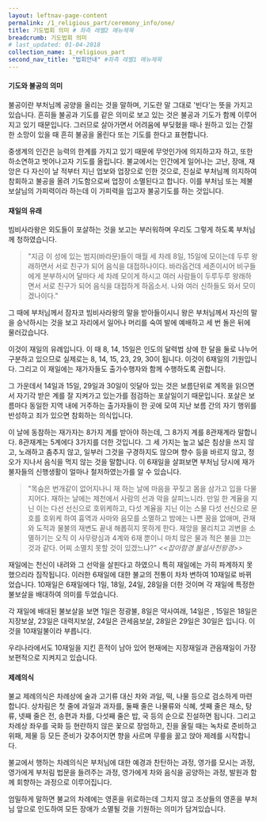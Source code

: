 ```yaml
---
layout: leftnav-page-content
permalink: /1_religious_part/ceremony_info/one/
title: 기도법회 의미 # 좌측 레벨2 메뉴제목
breadcrumb: 기도법회 의미 
# last_updated: 01-04-2018 
collection_name: 1_religious_part
second_nav_title: "법회안내" #좌측 레벨1 메뉴제목
---
```


#### **기도와 불공의 의미**
불공이란 부처님께 공양을 올리는 것을 말하며, 기도란 말 그대로 '빈다'는 뜻을 가지고 있습니다. 흔히들 불공과 기도를 같은 의미로 보고 있는 것은 불공과 기도가 함께 이루어지고 있기 때문입니다. 그러므로 살아가면서 어려움에 부딪혔을 때나 원하고 있는 간절한 소망이 있을 때 흔히 불공을 올린다 또는 기도를 한다고 표현합니다. 

중생계의 인간은 능력의 한계를 가지고 있기 때문에 무엇인가에 의지하고자 하고, 또한 하소연하고 벗어나고자 기도를 올립니다. 불교에서는 인간에게 일어나는 고난, 장애, 재앙은 다 자신이 날 적부터 지닌 업보와 업장으로 인한 것으로, 진실로 부처님께 의지하여 참회하고 불공을 올려 기도함으로써 업장이 소멸된다고 합니다. 이를 부처님 또는 제불보살님의 가피력이라 하는데 이 가피력을 입고자 불공기도를 하는 것입니다. 

#### **재일의 유래**
빔비사라왕은 외도들이 포살하는 것을 보고는 부러워하며 우리도 그렇게 하도록 부처님께 청하였습니다.
> "지금 이 성에 있는 범지(바라문)들이 매월 세 차례 8일, 15일에 모이는데 두루 왕래하면서 서로 친구가 되어 음식을 대접하나이다. 바라옵건데 세존이시어 비구들에게 분부하시어 달마다 세 차례 모이게 하시고 여러 사람들이 두루두루 왕래하면서 서로 친구가 되어 음식을 대접하게 하옵소서. 나와 여러 신하들도 와서 모이겠나이다."

그 때에 부처님께서 잠자코 빔비사라왕의 말을 받아들이시니 왕은 부처님께서 자신의 말을 승낙하시는 것을 보고 자리에서 일어나 머리를 숙여 발에 예배하고 세 번 돌은 뒤에 물러갔습니다. 

이것이 재일의 유례입니다. 이 때 8, 14, 15일은 인도의 달력법 상에 한 달을 둘로 나누어 구분하고 있으므로 실제로는 8, 14, 15, 23, 29, 30이 됩니다. 이것이 6재일의 기원입니다.
그리고 이 재일에는 재가자들도 출가수행자와 함께 수행하도록 권합니다. 

그 가운데서 14일과 15일, 29일과 30일이 잇달아 있는 것은 보름단위로 계목을 읽으면서 자기각 받은 계를 잘 지켜가고 있는가를 점검하는 포살일이기 때문입니다. 포살은 보름마다 동일한 지역 내에 거주하는 출가자들이 한 곳에 모여 지난 보름 간의 자기 행위를 반성하고 죄가 있으면 참회하는 의식입니다.

이 날에 동참하는 재가자는 8가지 계를 받아야 하는데, 그 8가지 계를 8관재계라 말합니다. 8관재계는 5계에다 3가지를 더한 것입니다. 그 세 가지는 높고 넓은 침상을 쓰지 않고, 노래하고 춤추지 않고, 일부러 그것을 구경하지도 않으며 향수 등을 바르지 않고, 정오가 지나서 음식을 먹지 않는 것을 말합니다. 이 6재일을 살펴보면 부처님 당시에 재가불자들의 신행생활이 얼마나 철저하였는가를 알 수 있습니다.

> "목숨은 번개같이 없어지나니 재 하는 날에 마음을 꾸짖고 몸을 삼가고 입을 다물지어다. 재하는 날에는 제천에서 사람의 선과 악을 살피느니라. 만일 한 계율을 지닌 이는 다선 선신으로 호위케하고, 다섯 계율을 지닌 이는 스물 다섯 선신으로 문호를 호위케 하여 흉역과 사마와 음모를 소멸하고 밤에는 나쁜 꿈을 없애며, 관재와 도적과 물불의 재변도 끝내 해롭히지 못하게 한다. 재앙을 물리치고 괴변을 소멸하기는 오직 이 사무량심과 4계와 6재 뿐이니 마치 많은 물과 적은 불을 끄는 것과 같다. 어찌 소멸치 못할 것이 있겠느냐?" *<<잡아함경 불설사천왕경>>*

재일에는 천신이 내려와 그 선악을 살핀다고 하였으니 특히 재일에는 가히 파계하지 못했으리라 짐작됩니다. 이러한 6재일에 대한 불교의 전통이 차차 변하여 10재일로 바뀌었습니다. 10재일은 6재일에다 1일, 18일, 24일, 28일을 더한 것이며 각 재일에 특정한 불보살을 배대하여 의미를 두었습니다. 

각 재일에 배대된 불보살을 보면 1일은 정광불, 8일은 약사여래, 14일은 , 15일은 18일은 지장보살, 23일은 대력지보살, 24일은 관세음보살, 28일은 29일은 30일은 입니다.
이것을 10재일불이라 부릅니다.

우리나라에서도 10재일을 지킨 흔적이 남아 있어 현재에는 지장재일과 관음재일이 가장 보편적으로 지켜지고 있습니다. 

#### **제례의식**
불교 제례의식은 차례상에 술과 고기류 대신 차와 과일, 떡, 나물 등으로 검소하게 마련합니다. 
상차림은 첫 줄에 과일과 과자를, 둘째 줄은 나물류와 식혜, 셋째 줄은 채소, 탕류, 넷째 줄은 전, 송편과 차를, 다섯째 줄은 밥, 국 등의 순으로 진설하면 됩니다. 그리고 차례상 좌우를 국화 등 현란하지 않은 꽃으로 장엄하고, 진을 올릴 때는 녹차로 준비하고 위패, 제물 등 모든 준비가 갖추어지면 향을 사르며 무릎을 꿇고 앉아 제례를 시작합니다. 

불교에서 행하는 차례의식은 부처님에 대한 예경과 찬탄하는 과정, 영가를 모시는 과정, 영가에게 부처림 법문을 들려주는 과정, 영가에게 차와 음식을 공양하는 과정, 발원과 함께 회향하는 과정으로 이루어집니다.

엄밀하게 말하면 불교의 차례에는 영혼을 위로하는데 그치지 않고 조상들의 영혼을 부처님 앞으로 인도하여 모든 장애가 소멸될 것을 기원하는 의미가 담겨있습니다. 
